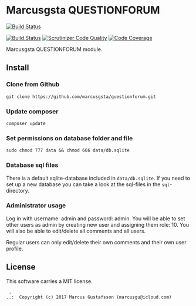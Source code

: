 Marcusgsta QUESTIONFORUM
==================================

<!-- [![Latest Stable Version](https://poser.pugx.org/marcusgsta/questionforum/v/stable)](https://packagist.org/packages/marcusgsta/questionforum) -->
<!-- [![Join the chat at https://gitter.im/marcusgsta/questionforum](https://badges.gitter.im/Join%20Chat.svg)](https://gitter.im/marcusgsta/questionforum?utm_source=badge&utm_medium=badge&utm_campaign=pr-badge&utm_content=badge) -->
[![Build Status](https://travis-ci.org/marcusgsta/questionforum.svg?branch=master)](https://travis-ci.org/marcusgsta/questionforum)
<!-- [![CircleCI](https://circleci.com/gh/marcusgsta/questionforum.svg?style=svg)](https://circleci.com/gh/marcusgsta/questionforum) -->
[![Build Status](https://scrutinizer-ci.com/g/marcusgsta/questionforum/badges/build.png?b=master)](https://scrutinizer-ci.com/g/marcusgsta/questionforum/build-status/master)
[![Scrutinizer Code Quality](https://scrutinizer-ci.com/g/marcusgsta/questionforum/badges/quality-score.png?b=master)](https://scrutinizer-ci.com/g/marcusgsta/questionforum/?branch=master)
[![Code Coverage](https://scrutinizer-ci.com/g/marcusgsta/questionforum/badges/coverage.png?b=master)](https://scrutinizer-ci.com/g/marcusgsta/questionforum/?branch=master)
<!-- [![SensioLabsInsight](https://insight.sensiolabs.com/projects/efdf126a-3a9b-472a-ac31-0668ba47b59c/mini.png)](https://insight.sensiolabs.com/projects/efdf126a-3a9b-472a-ac31-0668ba47b59c)
[![Maintainability](https://api.codeclimate.com/v1/badges/59bf0d51b17dafc2f59d/maintainability)](https://codeclimate.com/github/marcusgsta/questionforum/maintainability) -->


Marcusgsta QUESTIONFORUM module.




Install
------------------

### Clone from Github

```
git clone https://github.com/marcusgsta/questionforum.git
```

### Update composer

```
composer update
```

### Set permissions on database folder and file

```
sudo chmod 777 data && chmod 666 data/db.sqlite
```



### Database sql files

There is a default sqlite-database included in `data/db.sqlite`. If you need to set up a new database you can take a look at the sql-files in the `sql`-directory.

### Administrator usage
Log in with username: admin and password: admin.
You will be able to set other users as admin by creating new user and assigning them role: 10. You will also be able to edit/delete all comments and all users.

Regular users can only edit/delete their own comments and their own user profile.

License
------------------

This software carries a MIT license.




```
 .  
..:  Copyright (c) 2017 Marcus Gustafsson (marcusgu@icloud.com)
```
